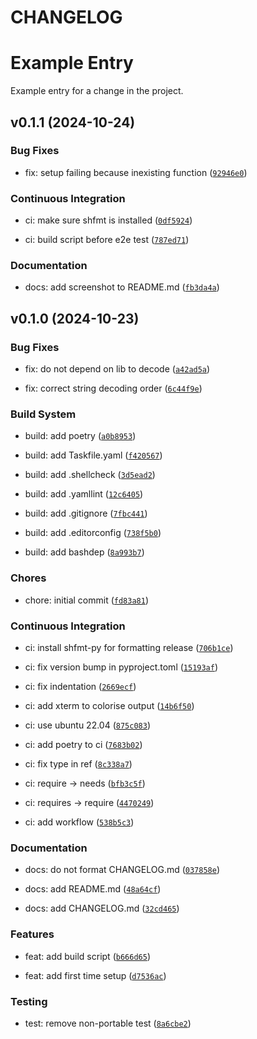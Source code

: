 # CHANGELOG

# Example Entry

Example entry for a change in the project.

<!-- version list -->

## v0.1.1 (2024-10-24)

### Bug Fixes

* fix: setup failing because inexisting function ([`92946e0`](https://github.com/openfisca/openfisca-setup-builder/commit/92946e0018c949dc8acbd1030c76540f18ea633a))

### Continuous Integration

* ci: make sure shfmt is installed ([`0df5924`](https://github.com/openfisca/openfisca-setup-builder/commit/0df5924c2c5ec030fc6cc5bbaff32ab2268db4da))

* ci: build script before e2e test ([`787ed71`](https://github.com/openfisca/openfisca-setup-builder/commit/787ed71061543cfbfce9deab5eac49e9bb86b399))

### Documentation

* docs: add screenshot to README.md ([`fb3da4a`](https://github.com/openfisca/openfisca-setup-builder/commit/fb3da4a0a17ea904d62ce40e61f523b8307b05e2))


## v0.1.0 (2024-10-23)

### Bug Fixes

* fix: do not depend on lib to decode ([`a42ad5a`](https://github.com/openfisca/openfisca-setup-builder/commit/a42ad5ae775c9f7e4a6a1f01109af3d627c35cb7))

* fix: correct string decoding order ([`6c44f9e`](https://github.com/openfisca/openfisca-setup-builder/commit/6c44f9e2139d10eacc6ca5b15132fd2564499f4c))

### Build System

* build: add poetry ([`a0b8953`](https://github.com/openfisca/openfisca-setup-builder/commit/a0b8953b4c778e230f1dbfcebbf8030624edd567))

* build: add Taskfile.yaml ([`f420567`](https://github.com/openfisca/openfisca-setup-builder/commit/f420567cdcaf4b433899b918f99a9acce592d20b))

* build: add .shellcheck ([`3d5ead2`](https://github.com/openfisca/openfisca-setup-builder/commit/3d5ead2ecd0a15b50138a725e7739ace76dc21c2))

* build: add .yamllint ([`12c6405`](https://github.com/openfisca/openfisca-setup-builder/commit/12c64054c918b6cae7dd6ea9e06a28e9b2938e29))

* build: add .gitignore ([`7fbc441`](https://github.com/openfisca/openfisca-setup-builder/commit/7fbc441185b496f929baa660543579d8bbc46ee8))

* build: add .editorconfig ([`738f5b0`](https://github.com/openfisca/openfisca-setup-builder/commit/738f5b01288410cee3bac6d1dd570928a408e00d))

* build: add bashdep ([`8a993b7`](https://github.com/openfisca/openfisca-setup-builder/commit/8a993b7aafb25c34ebb6dc7e390dd739f88f4f57))

### Chores

* chore: initial commit ([`fd83a81`](https://github.com/openfisca/openfisca-setup-builder/commit/fd83a81ac5392d77bba65c26e3928b0a50464c42))

### Continuous Integration

* ci: install shfmt-py for formatting release ([`706b1ce`](https://github.com/openfisca/openfisca-setup-builder/commit/706b1ce8f6ce315127344667961e6ad061941224))

* ci: fix version bump in pyproject.toml ([`15193af`](https://github.com/openfisca/openfisca-setup-builder/commit/15193af5046412fabe3e1f298b091d2bd95d673f))

* ci: fix indentation ([`2669ecf`](https://github.com/openfisca/openfisca-setup-builder/commit/2669ecfcebd4655470d956c236f2822f802fe8ce))

* ci: add xterm to colorise output ([`14b6f50`](https://github.com/openfisca/openfisca-setup-builder/commit/14b6f5080c881ba0a62d52681a5af793f31e723f))

* ci: use ubuntu 22.04 ([`875c083`](https://github.com/openfisca/openfisca-setup-builder/commit/875c08320528347548191b972c381a9eee3fe991))

* ci: add poetry to ci ([`7683b02`](https://github.com/openfisca/openfisca-setup-builder/commit/7683b025b533a5f4ca60a27ab560bd783ec9b8e5))

* ci: fix type in ref ([`8c338a7`](https://github.com/openfisca/openfisca-setup-builder/commit/8c338a7765ec8dbdf6f05aa8991f4fb89df3d2c4))

* ci: require -> needs ([`bfb3c5f`](https://github.com/openfisca/openfisca-setup-builder/commit/bfb3c5fd8566455b13641fadb86bb0943ded96cc))

* ci: requires -> require ([`4470249`](https://github.com/openfisca/openfisca-setup-builder/commit/4470249152568c7a61f60efbcca9c9f3999f9ab8))

* ci: add workflow ([`538b5c3`](https://github.com/openfisca/openfisca-setup-builder/commit/538b5c3bf8bed1cc4c2304581c0e229df42cfa90))

### Documentation

* docs: do not format CHANGELOG.md ([`037858e`](https://github.com/openfisca/openfisca-setup-builder/commit/037858e5616cfa6f7b1667d1ae2a61ae96496fb2))

* docs: add README.md ([`48a64cf`](https://github.com/openfisca/openfisca-setup-builder/commit/48a64cf56231d42b40510594e2bef1a97b718850))

* docs: add CHANGELOG.md ([`32cd465`](https://github.com/openfisca/openfisca-setup-builder/commit/32cd4656409174ac861c96ad7bc7268e3292c1fc))

### Features

* feat: add build script ([`b666d65`](https://github.com/openfisca/openfisca-setup-builder/commit/b666d65c6fc1d6f5c5f2d744494887188a6839d8))

* feat: add first time setup ([`d7536ac`](https://github.com/openfisca/openfisca-setup-builder/commit/d7536acce8ffcc05bb457402d3d0c6961d046bd6))

### Testing

* test: remove non-portable test ([`8a6cbe2`](https://github.com/openfisca/openfisca-setup-builder/commit/8a6cbe21606b6d616f8494f5f028faec7281fca5))
